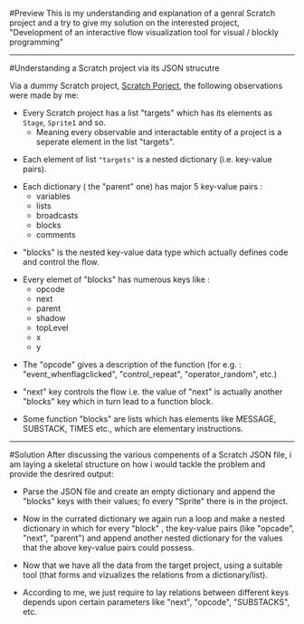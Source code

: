 #Preview 
This is my understanding and explanation of a genral Scratch project and a try to give my solution on the interested project, "Development of an interactive flow visualization tool for visual / blockly programming"
***
#Understanding a Scratch project via its JSON strucutre

Via a dummy Scratch project, [Scratch Porject](https://scratch.mit.edu/projects/814990872/editor), the following observations were made by me:
* Every Scratch project has a list "targets" which has its elements as ``` Stage```, ```Sprite1``` and so.
  * Meaning every observable and interactable entity of a project is a seperate element in the list "targets".
<p></p>

* Each element of list ```"targets"``` is a nested dictionary (i.e. key-value pairs). 
<p></p>

* Each dictionary ( the "parent" one) has major 5 key-value pairs :
  * variables
  *  lists
  *  broadcasts
  *  blocks
  *  comments
<p></p>

* "blocks" is the nested key-value data type which actually defines code and control the flow.
<p></p>

* Every elemet of "blocks" has numerous keys like :
    * opcode
    * next
    * parent
    * shadow
    * topLevel
    * x
    * y
<p></p>

* The "opcode" gives a description of the function (for e.g. : "event_whenflagclicked", "control_repeat", "operator_random", etc.)
<p></p>

* "next" key controls the flow i.e. the value of "next" is actually another "blocks" key which in turn lead to a function block.
<p></p>

* Some function "blocks" are lists which has elements like MESSAGE, SUBSTACK, TIMES etc., which are elementary instructions.
***
#Solution
After discussing the various compenents of a Scratch JSON file, i am laying a skeletal structure on how i would tackle the problem and provide the desrired output:
<p></p>

* Parse the JSON file and create an empty dictionary and append the "blocks" keys with their values; fo every "Sprite" there is in the project.
 <p></p>

* Now in the currated dictionary we again run a loop and make a nested dictionary in which for every "block" , the key-value pairs (like "opcade", "next", "parent") and append another nested dictionary for the values that the above key-value pairs could possess.
<p></p>

* Now that we have all the data from the target project, using a suitable tool (that forms and vizualizes the relations from a dictionary/list).
<p></p>

* According to me, we just require to lay relations between different keys depends upon certain parameters like "next", "opcode", "SUBSTACKS", etc.



